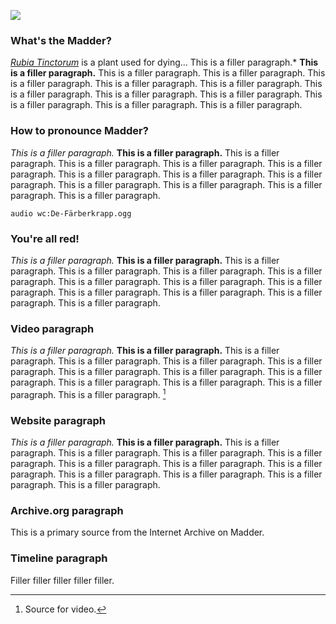 <a href="https://www.juncture-digital.org"><img src="https://juncture-digital.github.io/juncture/static/images/ve-button.png"></a>

<param ve-config 
title="Madder"    
source-image="https://upload.wikimedia.org/wikipedia/commons/b/bf/Rubia_tinctorum_%28common_madder%29_-_geograph.org.uk_-_5639448.jpg"   
banner="https://upload.wikimedia.org/wikipedia/commons/b/bf/Rubia_tinctorum_%28common_madder%29_-_geograph.org.uk_-_5639448.jpg" 
height=100
author="Emily Hughes, Moira Newman, Lois Nguyen"
layout="vertical">

### What's the Madder?

*[Rubia Tinctorum](https://en.wikipedia.org/wiki/Rubia_tinctorum)* is a plant used for dying... This is a filler paragraph.* **This is a filler paragraph.** This is a filler paragraph. This is a filler paragraph. This is a filler paragraph. This is a filler paragraph. This is a filler paragraph. This is a filler paragraph. This is a filler paragraph. This is a filler paragraph. This is a filler paragraph. This is a filler paragraph. This is a filler paragraph.

<param ve-image
	   src="gh:EmilyHughes73/plant-humanities-summerprogram/main/session-two/Fleece1.jpg"
	   caption= "Modern wool dyed with Madder.">
	   
	   
### How to pronounce Madder?

*This is a filler paragraph.* **This is a filler paragraph.** This is a filler paragraph. This is a filler paragraph. This is a filler paragraph. This is a filler paragraph. This is a filler paragraph. This is a filler paragraph. This is a filler paragraph. This is a filler paragraph. This is a filler paragraph. This is a filler paragraph. This is a filler paragraph.

`audio wc:De-Färberkrapp.ogg`

<param ve-image
	   src="wc:Rubia_tinctorum.jpg"
	   caption="Image of Madder.">
	   
### You're all red!

*This is a filler paragraph.* **This is a filler paragraph.** This is a filler paragraph. This is a filler paragraph. This is a filler paragraph. This is a filler paragraph. This is a filler paragraph. This is a filler paragraph. This is a filler paragraph. This is a filler paragraph. This is a filler paragraph. This is a filler paragraph. This is a filler paragraph.

<param ve-compare
	   src="wc:Rubia_tinctorum_002.JPG"
	   caption="Rubia root in jar compared to flower of plant.">
<param ve-compare
	   src="wc:Rubii2.JPG">
	   
	   
### Video paragraph

*This is a filler paragraph.* **This is a filler paragraph.** This is a filler paragraph. This is a filler paragraph. This is a filler paragraph. This is a filler paragraph. This is a filler paragraph. This is a filler paragraph. This is a filler paragraph. This is a filler paragraph. This is a filler paragraph. This is a filler paragraph. This is a filler paragraph. [^1]
<param ve-video
	   src="https://www.youtube.com/watch?v=QO1y1wJduCo"
	   start="0"
	   end="60">
	   
	   
### Website paragraph
*This is a filler paragraph.* **This is a filler paragraph.** This is a filler paragraph. This is a filler paragraph. This is a filler paragraph. This is a filler paragraph. This is a filler paragraph. This is a filler paragraph. This is a filler paragraph. This is a filler paragraph. This is a filler paragraph. This is a filler paragraph. This is a filler paragraph. 

<param ve-iframe
	   src="https://www.inaturalist.org/taxa/362522-Rubia-tinctorum"
	   caption="Native growth of Madder.">
	   
### Archive.org paragraph
This is a primary source from the Internet Archive on Madder.
	   
<param ve-iframe
	   src="https://archive.org/details/collectiondecur00gofm/page/n41"
	   caption="Guide to dying with Madder.">
	   
	   
### Timeline paragraph
Filler filler filler filler filler.

<param ve-iframe
	   src="https://cdn.knightlab.com/libs/timeline3/latest/embed/index.html?source=v2%3A2PACX-1vQGF8MT5DJYT8Gazk35Qe2nazI67mlRXGmd0BgvPx9B_HAljhtcBkhMkNMBQ4Gb1rY6GUjEL6gFevI-&font=Default&lang=en&initial_zoom=2&width=100%25&height=650"
caption="Timeline of Madder popularity.">

[^1]: Source for video.
